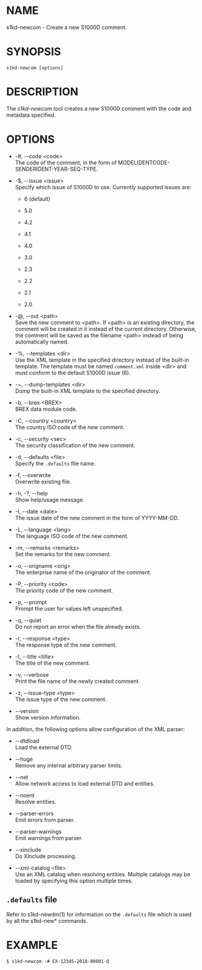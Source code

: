 # NAME

s1kd-newcom - Create a new S1000D comment.

# SYNOPSIS

    s1kd-newcom [options]

# DESCRIPTION

The *s1kd-newcom* tool creates a new S1000D comment with the code and
metadata specified.

# OPTIONS

  - \-\#, --code \<code\>  
    The code of the comment, in the form of
    MODELIDENTCODE-SENDERIDENT-YEAR-SEQ-TYPE.

  - \-$, --issue \<issue\>  
    Specify which issue of S1000D to use. Currently supported issues
    are:
    
      - 6 (default)
    
      - 5.0
    
      - 4.2
    
      - 4.1
    
      - 4.0
    
      - 3.0
    
      - 2.3
    
      - 2.2
    
      - 2.1
    
      - 2.0

  - \-@, --out \<path\>  
    Save the new comment to \<path\>. If \<path\> is an existing
    directory, the comment will be created in it instead of the current
    directory. Otherwise, the comment will be saved as the filename
    \<path\> instead of being automatically named.

  - \-%, --templates \<dir\>  
    Use the XML template in the specified directory instead of the
    built-in template. The template must be named `comment.xml` inside
    \<dir\> and must conform to the default S1000D issue (6).

  - \-\~, --dump-templates \<dir\>  
    Dump the built-in XML template to the specified directory.

  - \-b, --brex \<BREX\>  
    BREX data module code.

  - \-C, --country \<country\>  
    The country ISO code of the new comment.

  - \-c, --security \<sec\>  
    The security classification of the new comment.

  - \-d, --defaults \<file\>  
    Specify the `.defaults` file name.

  - \-f, --overwrite  
    Overwrite existing file.

  - \-h, -?, --help  
    Show help/usage message.

  - \-I, --date \<date\>  
    The issue date of the new comment in the form of YYYY-MM-DD.

  - \-L, --language \<lang\>  
    The language ISO code of the new comment.

  - \-m, --remarks \<remarks\>  
    Set the remarks for the new comment.

  - \-o, --origname \<orig\>  
    The enterprise name of the originator of the comment.

  - \-P, --priority \<code\>  
    The priority code of the new comment.

  - \-p, --prompt  
    Prompt the user for values left unspecified.

  - \-q, --quiet  
    Do not report an error when the file already exists.

  - \-r, --response \<type\>  
    The response type of the new comment.

  - \-t, --title \<title\>  
    The title of the new comment.

  - \-v, --verbose  
    Print the file name of the newly created comment.

  - \-z, --issue-type \<type\>  
    The issue type of the new comment.

  - \--version  
    Show version information.

In addition, the following options allow configuration of the XML
parser:

  - \--dtdload  
    Load the external DTD.

  - \--huge  
    Remove any internal arbitrary parser limits.

  - \--net  
    Allow network access to load external DTD and entities.

  - \--noent  
    Resolve entities.

  - \--parser-errors  
    Emit errors from parser.

  - \--parser-warnings  
    Emit warnings from parser.

  - \--xinclude  
    Do XInclude processing.

  - \--xml-catalog \<file\>  
    Use an XML catalog when resolving entities. Multiple catalogs may be
    loaded by specifying this option multiple times.

## `.defaults` file

Refer to s1kd-newdm(1) for information on the `.defaults` file which is
used by all the s1kd-new\* commands.

# EXAMPLE

    $ s1kd-newcom -# EX-12345-2018-00001-Q
